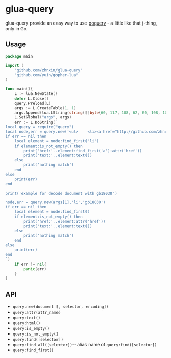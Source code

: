# glua-query

glua-query provide an easy way to use [goquery](https://github.com/PuerkitoBio/goquery) - a little like that j-thing, only in Go.

## Usage

```go
package main

import (
	"github.com/zhnxin/glua-query"
	"github.com/yuin/gopher-lua"
)

func main(){
    L := lua.NewState()
	defer L.Close()
    query.Preload(L)
	args := L.CreateTable(1, 1)
	args.Append(lua.LString(string([]byte{60, 117, 108, 62, 60, 108, 105, 32, 104, 114, 101, 102, 61, 34, 104, 116, 116, 112, 58, 47, 47, 103, 105, 116, 104, 117, 98, 46, 99, 111, 109, 34, 62, 210, 188, 60, 47, 108, 105, 62, 60, 108, 105, 62, 183, 161, 60, 47, 108, 105, 62, 60, 108, 105, 62, 200, 254, 60, 47, 108, 105, 62})))
	L.SetGlobal("args", args)
    err := L.DoString(`
local query = require("query")
local node,err = query.new('<ul>    <li><a href="http://github.com/zhnxin/glua-query">1</a></li>    <li>2</li>    <li>3</li></ul>')
if err == nil then
    local element = node:find_first('li')
    if element:is_not_empty() then
        print('href:'..element:find_first('a'):attr('href'))
        print('text:'..element:text())
    else
        print('nothing match')
    end
else
    print(err)
end

print('example for decode document with gb18030')

node,err = query.new(args[1],'li','gb18030')
if err == nil then
    local element = node:find_first()
    if element:is_not_empty() then
        print('href:'..element:attr('href'))
        print('text:'..element:text())
    else
        print('nothing match')
    end
else
    print(err)
end
`)
    if err != nil{
        panic(err)
    }
}
```

## API

- `query.new(document [, selector, encoding])`
- `query:attr(attr_name)`
- `query:text()`
- `query:html()`
- `query:is_empty()`
- `query:is_not_empty()`
- `query:find([selector])`
- `query:find_all([selector])`-- alias name of `query:find([selector])`
- `query:find_first()`
